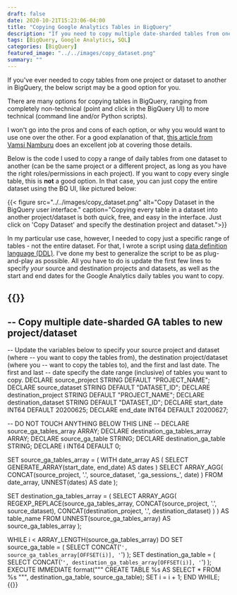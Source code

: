 ```yaml
---
draft: false
date: 2020-10-21T15:23:06-04:00
title: "Copying Google Analytics Tables in BigQuery"
description: "If you need to copy multiple date-sharded tables from one dataset to another in BigQuery, here's a script to automate it."
tags: [BigQuery, Google Analytics, SQL]
categories: [BigQuery]
featured_image: "../../images/copy_dataset.png"
summary: ""
---
```

If you've ever needed to copy tables from one project or dataset to another in BigQuery, the below script may be a good option for you.

There are many options for copying tables in BigQuery, ranging from completely non-technical (point and click in the BigQuery UI) to more technical (command line and/or Python scripts).

I won't go into the pros and cons of each option, or why you would want to use one over the other. For a good explanation of that, [this article from Vamsi Namburu](https://medium.com/@vmnamburu/how-to-efficiently-copy-data-between-bigquery-environments-part-1-475df9c6cac6) does an excellent job at covering those details.

Below is the code I used to copy a range of daily tables from one dataset to another (can be the same project or a different project, as long as you have the right roles/permissions in each project). If you want to copy every single table, this is **not** a good option. In that case, you can just copy the entire dataset using the BQ UI, like pictured below:

{{< figure src="../../images/copy_dataset.png" alt="Copy Dataset in the BigQuery user interface." caption="Copying every table in a dataset into another project/dataset is both quick, free, and easy in the interface. Just click on 'Copy Dataset' and specify the destination project and dataset.">}}

In my particular use case, however, I needed to copy just a specific range of tables - not the entire dataset. For that, I wrote a script using [data definition language (DDL)](https://cloud.google.com/bigquery/docs/reference/standard-sql/data-definition-language). I've done my best to generalize the script to be as plug-and-play as possible. All you have to do is update the first few lines to specify *your* source and destination projects and datasets, as well as the start and end dates for the Google Analytics daily tables you want to copy.

{{<highlight sql>}}
--------------------------------------------------------------
-- Copy multiple date-sharded GA tables to new project/dataset
--------------------------------------------------------------

-- Update the variables below to specify your source project and dataset (where
-- you want to copy the tables from), the destination project/dataset (where you
-- want to copy the tables to), and the first and last date. The first and last
-- date specify the date range (inclusive) of tables you want to copy.
DECLARE source_project STRING DEFAULT "PROJECT_NAME";
DECLARE source_dataset STRING DEFAULT "DATASET_ID";
DECLARE destination_project STRING DEFAULT "PROJECT_NAME";
DECLARE destination_dataset STRING DEFAULT "DATASET_ID";
DECLARE start_date INT64 DEFAULT 20200625;
DECLARE end_date INT64 DEFAULT 20200627;

-- DO NOT TOUCH ANYTHING BELOW THIS LINE --
DECLARE source_ga_tables_array ARRAY<STRING>;
DECLARE destination_ga_tables_array ARRAY<STRING>;
DECLARE source_ga_table STRING;
DECLARE destination_ga_table STRING;
DECLARE i INT64 DEFAULT 0;

SET source_ga_tables_array = (
  WITH date_array AS (
    SELECT
      GENERATE_ARRAY(start_date, end_date) AS dates
  )
  SELECT
    ARRAY_AGG(
        CONCAT(source_project, '.', source_dataset, '.ga_sessions_', date)
    )
  FROM
    date_array, UNNEST(dates) AS date
);

SET destination_ga_tables_array = (
  SELECT
    ARRAY_AGG(
        REGEXP_REPLACE(source_ga_tables_array,
            CONCAT(source_project, '.', source_dataset),
            CONCAT(destination_project, '.', destination_dataset)
        )
    ) AS table_name
  FROM
    UNNEST(source_ga_tables_array) AS source_ga_tables_array
);

WHILE i < ARRAY_LENGTH(source_ga_tables_array) DO
  SET source_ga_table = (
    SELECT
      CONCAT('`', source_ga_tables_array[OFFSET(i)], '`')
  );
  SET destination_ga_table = (
    SELECT
      CONCAT('`', destination_ga_tables_array[OFFSET(i)], '`')
  );
  EXECUTE IMMEDIATE format("""
  CREATE TABLE
    %s
  AS
  SELECT
    *
  FROM
    %s
  """, destination_ga_table, source_ga_table);
  SET i = i + 1;
END WHILE;
{{</highlight>}}
